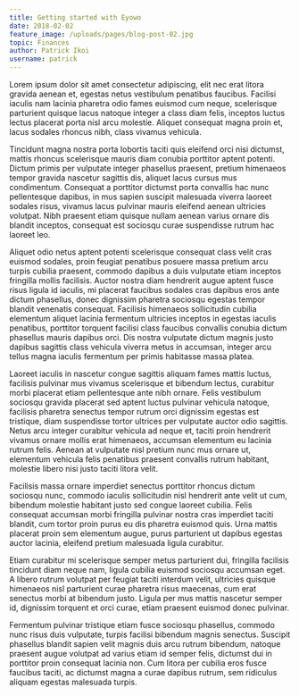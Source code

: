 ```yaml
---
title: Getting started with Eyowo
date: 2018-02-02
feature_image: /uploads/pages/blog-post-02.jpg
topic: Finances
author: Patrick Ikoi
username: patrick
---
```

Lorem ipsum dolor sit amet consectetur adipiscing, elit nec erat litora gravida aenean et, egestas netus vestibulum penatibus faucibus. Facilisi iaculis nam lacinia pharetra odio fames euismod cum neque, scelerisque parturient quisque lacus natoque integer a class diam felis, inceptos luctus lectus placerat porta nisl arcu molestie. Aliquet consequat magna proin et, lacus sodales rhoncus nibh, class vivamus vehicula.

Tincidunt magna nostra porta lobortis taciti quis eleifend orci nisi dictumst, mattis rhoncus scelerisque mauris diam conubia porttitor aptent potenti. Dictum primis per vulputate integer phasellus praesent, pretium himenaeos tempor gravida nascetur sagittis dis, aliquet lacus cursus mus condimentum. Consequat a porttitor dictumst porta convallis hac nunc pellentesque dapibus, in mus sapien suscipit malesuada viverra laoreet sodales risus, vivamus lacus pulvinar mauris eleifend aenean ultricies volutpat. Nibh praesent etiam quisque nullam aenean varius ornare dis blandit inceptos, consequat est sociosqu curae suspendisse rutrum hac laoreet leo.

Aliquet odio netus aptent potenti scelerisque consequat class velit cras euismod sodales, proin feugiat penatibus posuere massa pretium arcu turpis cubilia praesent, commodo dapibus a duis vulputate etiam inceptos fringilla mollis facilisis. Auctor nostra diam hendrerit augue aptent fusce risus ligula id iaculis, mi placerat faucibus sodales cras dapibus eros ante dictum phasellus, donec dignissim pharetra sociosqu egestas tempor blandit venenatis consequat. Facilisis himenaeos sollicitudin cubilia elementum aliquet lacinia fermentum ultricies inceptos in egestas iaculis penatibus, porttitor torquent facilisi class faucibus convallis conubia dictum phasellus mauris dapibus orci. Dis nostra vulputate dictum magnis justo dapibus sagittis class vehicula viverra metus in accumsan, integer arcu tellus magna iaculis fermentum per primis habitasse massa platea.

Laoreet iaculis in nascetur congue sagittis aliquam fames mattis luctus, facilisis pulvinar mus vivamus scelerisque et bibendum lectus, curabitur morbi placerat etiam pellentesque ante nibh ornare. Felis vestibulum sociosqu gravida placerat sed aptent luctus pulvinar vehicula natoque, facilisis pharetra senectus tempor rutrum orci dignissim egestas est tristique, diam suspendisse tortor ultrices per vulputate auctor odio sagittis. Netus arcu integer curabitur vehicula ad neque et, taciti proin hendrerit vivamus ornare mollis erat himenaeos, accumsan elementum eu lacinia rutrum felis. Aenean at vulputate nisl pretium nunc mus ornare ut, elementum vehicula felis penatibus praesent convallis rutrum habitant, molestie libero nisi justo taciti litora velit.

Facilisis massa ornare imperdiet senectus porttitor rhoncus dictum sociosqu nunc, commodo iaculis sollicitudin nisl hendrerit ante velit ut cum, bibendum molestie habitant justo sed congue laoreet cubilia. Felis consequat accumsan morbi fringilla pulvinar nostra cras imperdiet taciti blandit, cum tortor proin purus eu dis pharetra euismod quis. Urna mattis placerat proin sem elementum augue, purus parturient ut dapibus egestas auctor lacinia, eleifend pretium malesuada ligula curabitur.

Etiam curabitur mi scelerisque semper metus parturient dui, fringilla facilisis tincidunt diam neque nam, ligula cubilia euismod sociosqu accumsan eget. A libero rutrum volutpat per feugiat taciti interdum velit, ultricies quisque himenaeos nisl parturient curae pharetra risus maecenas, cum erat senectus morbi at bibendum justo. Ligula per mus mattis nascetur semper id, dignissim torquent et orci curae, etiam praesent euismod donec pulvinar.

Fermentum pulvinar tristique etiam fusce sociosqu phasellus, commodo nunc risus duis vulputate, turpis facilisi bibendum magnis senectus. Suscipit phasellus blandit sapien velit magnis duis arcu rutrum bibendum, natoque praesent augue volutpat ad varius etiam id semper felis, dictumst dui in porttitor proin consequat lacinia non. Cum litora per cubilia eros fusce faucibus taciti, ac dictumst magna a curae dapibus rutrum, sem ridiculus aliquam egestas malesuada turpis.

